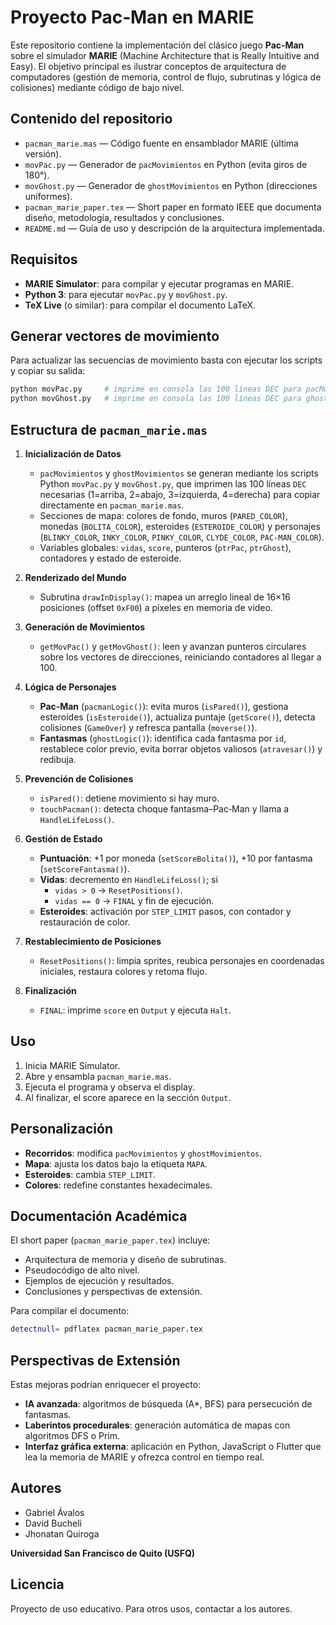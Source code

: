 # Proyecto Pac‑Man en MARIE

Este repositorio contiene la implementación del clásico juego **Pac‑Man** sobre el simulador **MARIE** (Machine Architecture that is Really Intuitive and Easy). El objetivo principal es ilustrar conceptos de arquitectura de computadores (gestión de memoria, control de flujo, subrutinas y lógica de colisiones) mediante código de bajo nivel.

## Contenido del repositorio

- `pacman_marie.mas` — Código fuente en ensamblador MARIE (última versión).  
- `movPac.py` — Generador de `pacMovimientos` en Python (evita giros de 180°).  
- `movGhost.py` — Generador de `ghostMovimientos` en Python (direcciones uniformes).  
- `pacman_marie_paper.tex` — Short paper en formato IEEE que documenta diseño, metodología, resultados y conclusiones.  
- `README.md` — Guía de uso y descripción de la arquitectura implementada.

## Requisitos

- **MARIE Simulator**: para compilar y ejecutar programas en MARIE.  
- **Python 3**: para ejecutar `movPac.py` y `movGhost.py`.  
- **TeX Live** (o similar): para compilar el documento LaTeX.

## Generar vectores de movimiento

Para actualizar las secuencias de movimiento basta con ejecutar los scripts y copiar su salida:

```bash
python movPac.py     # imprime en consola las 100 líneas DEC para pacMovimientos
python movGhost.py   # imprime en consola las 100 líneas DEC para ghostMovimientos
```
## Estructura de `pacman_marie.mas`

1. **Inicialización de Datos**
   - `pacMovimientos` y `ghostMovimientos` se generan mediante los scripts Python `movPac.py` y `movGhost.py`, que imprimen las 100 líneas `DEC` necesarias (1=arriba, 2=abajo, 3=izquierda, 4=derecha) para copiar directamente en `pacman_marie.mas`.
   - Secciones de mapa: colores de fondo, muros (`PARED_COLOR`), monedas (`BOLITA_COLOR`), esteroides (`ESTEROIDE_COLOR`) y personajes (`BLINKY_COLOR`, `INKY_COLOR`, `PINKY_COLOR`, `CLYDE_COLOR`, `PAC-MAN_COLOR`).
   - Variables globales: `vidas`, `score`, punteros (`ptrPac`, `ptrGhost`), contadores y estado de esteroide.

2. **Renderizado del Mundo**
   - Subrutina `drawInDisplay()`: mapea un arreglo lineal de 16×16 posiciones (offset `0xF00`) a píxeles en memoria de video.

3. **Generación de Movimientos**
   - `getMovPac()` y `getMovGhost()`: leen y avanzan punteros circulares sobre los vectores de direcciones, reiniciando contadores al llegar a 100.

4. **Lógica de Personajes**
   - **Pac‑Man** (`pacmanLogic()`): evita muros (`isPared()`), gestiona esteroides (`isEsteroide()`), actualiza puntaje (`getScore()`), detecta colisiones (`GameOver`) y refresca pantalla (`moverse()`).
   - **Fantasmas** (`ghostLogic()`): identifica cada fantasma por `id`, restablece color previo, evita borrar objetos valiosos (`atravesar()`) y redibuja.

5. **Prevención de Colisiones**
   - `isPared()`: detiene movimiento si hay muro.
   - `touchPacman()`: detecta choque fantasma–Pac‑Man y llama a `HandleLifeLoss()`.

6. **Gestión de Estado**
   - **Puntuación**: +1 por moneda (`setScoreBolita()`), +10 por fantasma (`setScoreFantasma()`).
   - **Vidas**: decremento en `HandleLifeLoss()`; si 
     - `vidas > 0` → `ResetPositions()`.  
     - `vidas == 0` → `FINAL` y fin de ejecución.
   - **Esteroides**: activación por `STEP_LIMIT` pasos, con contador y restauración de color.

7. **Restablecimiento de Posiciones**
   - `ResetPositions()`: limpia sprites, reubica personajes en coordenadas iniciales, restaura colores y retoma flujo.

8. **Finalización**
   - `FINAL`: imprime `score` en `Output` y ejecuta `Halt`.

## Uso

1. Inicia MARIE Simulator.
2. Abre y ensambla `pacman_marie.mas`.
3. Ejecuta el programa y observa el display.
4. Al finalizar, el score aparece en la sección `Output`.

## Personalización

- **Recorridos**: modifica `pacMovimientos` y `ghostMovimientos`.
- **Mapa**: ajusta los datos bajo la etiqueta `MAPA`.
- **Esteroides**: cambia `STEP_LIMIT`.
- **Colores**: redefine constantes hexadecimales.

## Documentación Académica

El short paper (`pacman_marie_paper.tex`) incluye:
- Arquitectura de memoria y diseño de subrutinas.
- Pseudocódigo de alto nivel.
- Ejemplos de ejecución y resultados.
- Conclusiones y perspectivas de extensión.

Para compilar el documento:
```bash
detectnull= pdflatex pacman_marie_paper.tex
```

## Perspectivas de Extensión

Estas mejoras podrían enriquecer el proyecto:
- **IA avanzada**: algoritmos de búsqueda (A*, BFS) para persecución de fantasmas.
- **Laberintos procedurales**: generación automática de mapas con algoritmos DFS o Prim.
- **Interfaz gráfica externa**: aplicación en Python, JavaScript o Flutter que lea la memoria de MARIE y ofrezca control en tiempo real.

## Autores

- Gabriel Ávalos
- David Bucheli
- Jhonatan Quiroga

**Universidad San Francisco de Quito (USFQ)**

## Licencia

Proyecto de uso educativo. Para otros usos, contactar a los autores.

